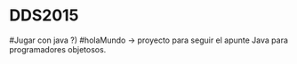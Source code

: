 # DDS2015
#Jugar con java ?)
#holaMundo -> proyecto para seguir el apunte Java para programadores objetosos.
